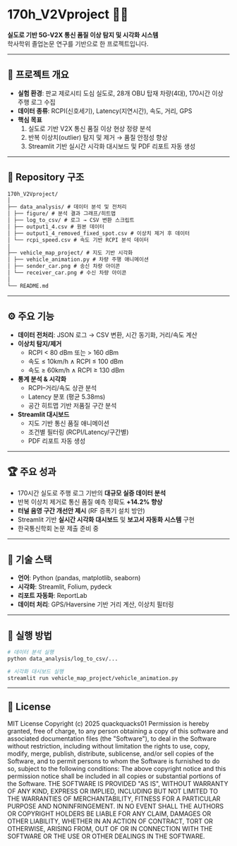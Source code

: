 # 170h_V2Vproject 🚗📡

**실도로 기반 5G-V2X 통신 품질 이상 탐지 및 시각화 시스템**  
학사학위 졸업논문 연구를 기반으로 한 프로젝트입니다.

---

## 📑 프로젝트 개요
- **실험 환경**: 판교 제로시티 도심 실도로, 28개 OBU 탑재 차량(4대), 170시간 이상 주행 로그 수집
- **데이터 종류**: RCPI(신호세기), Latency(지연시간), 속도, 거리, GPS
- **핵심 목표**  
  1. 실도로 기반 V2X 통신 품질 이상 현상 정량 분석  
  2. 반복 이상치(outlier) 탐지 및 제거 → 품질 안정성 향상  
  3. Streamlit 기반 실시간 시각화 대시보드 및 PDF 리포트 자동 생성  

---

## 📂 Repository 구조
```markdown
170h_V2Vproject/
│
├── data_analysis/ # 데이터 분석 및 전처리
│ ├── figure/ # 분석 결과 그래프/히트맵
│ ├── log_to_csv/ # 로그 → CSV 변환 스크립트
│ ├── output1_4.csv # 원본 데이터
│ ├── output1_4_removed_fixed_spot.csv # 이상치 제거 후 데이터
│ └── rcpi_speed.csv # 속도 기반 RCPI 분석 데이터
│
├── vehicle_map_project/ # 지도 기반 시각화
│ ├── vehicle_animation.py # 차량 주행 애니메이션
│ ├── sender_car.png # 송신 차량 아이콘
│ └── receiver_car.png # 수신 차량 아이콘
│
└── README.md
```

---

## ⚙️ 주요 기능
- **데이터 전처리**: JSON 로그 → CSV 변환, 시간 동기화, 거리/속도 계산
- **이상치 탐지/제거**  
  - RCPI < 80 dBm 또는 > 160 dBm  
  - 속도 ≤ 10km/h ∧ RCPI ≤ 100 dBm  
  - 속도 ≥ 60km/h ∧ RCPI ≥ 130 dBm
- **통계 분석 & 시각화**  
  - RCPI–거리/속도 상관 분석
  - Latency 분포 (평균 5.38ms)
  - 공간 히트맵 기반 저품질 구간 분석
- **Streamlit 대시보드**  
  - 지도 기반 통신 품질 애니메이션
  - 조건별 필터링 (RCPI/Latency/구간별)
  - PDF 리포트 자동 생성

---

## 🏆 주요 성과
- 170시간 실도로 주행 로그 기반의 **대규모 실증 데이터 분석**
- 반복 이상치 제거로 통신 품질 예측 정확도 **+14.2% 향상**
- **터널 음영 구간 개선안 제시** (RF 증폭기 설치 방안)
- Streamlit 기반 **실시간 시각화 대시보드** 및 **보고서 자동화 시스템** 구현
- 한국통신학회 논문 제출 준비 중

---

## 🔧 기술 스택
- **언어**: Python (pandas, matplotlib, seaborn)
- **시각화**: Streamlit, Folium, pydeck
- **리포트 자동화**: ReportLab
- **데이터 처리**: GPS/Haversine 기반 거리 계산, 이상치 필터링

---

## 🚀 실행 방법
```bash
# 데이터 분석 실행
python data_analysis/log_to_csv/...

# 시각화 대시보드 실행
streamlit run vehicle_map_project/vehicle_animation.py
```

---

## 📜 License
MIT License Copyright (c) 2025 quackquacks01 Permission is hereby granted, free of charge, to any person obtaining a copy of this software and associated documentation files (the "Software"), to deal in the Software without restriction, including without limitation the rights to use, copy, modify, merge, publish, distribute, sublicense, and/or sell copies of the Software, and to permit persons to whom the Software is furnished to do so, subject to the following conditions: The above copyright notice and this permission notice shall be included in all copies or substantial portions of the Software. THE SOFTWARE IS PROVIDED "AS IS", WITHOUT WARRANTY OF ANY KIND, EXPRESS OR IMPLIED, INCLUDING BUT NOT LIMITED TO THE WARRANTIES OF MERCHANTABILITY, FITNESS FOR A PARTICULAR PURPOSE AND NONINFRINGEMENT. IN NO EVENT SHALL THE AUTHORS OR COPYRIGHT HOLDERS BE LIABLE FOR ANY CLAIM, DAMAGES OR OTHER LIABILITY, WHETHER IN AN ACTION OF CONTRACT, TORT OR OTHERWISE, ARISING FROM, OUT OF OR IN CONNECTION WITH THE SOFTWARE OR THE USE OR OTHER DEALINGS IN THE SOFTWARE.
